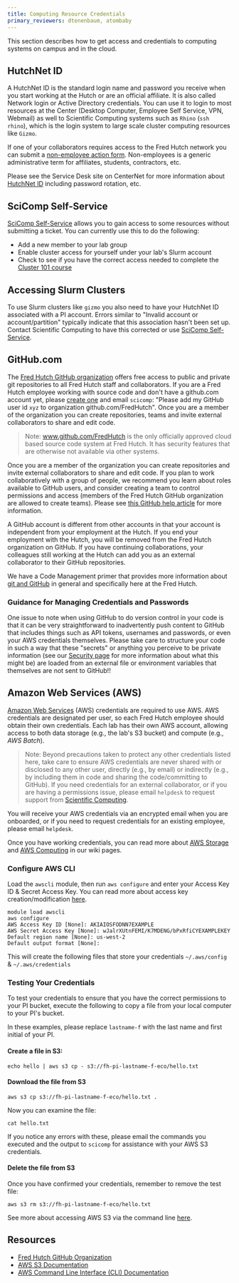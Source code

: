 ```yaml
---
title: Computing Resource Credentials
primary_reviewers: dtenenbaum, atombaby
---
```


This section describes how to get access and credentials to computing systems on campus and in the cloud.

## HutchNet ID

A HutchNet ID is the standard login name and password you receive when you start working at the Hutch or are an official affiliate. It is also called Network login or Active Directory credentials. You can use it to login to most resources at the Center (Desktop Computer, Employee Self Service, VPN, Webmail) as well to Scientific Computing systems such as `Rhino` (`ssh rhino`), which is the login system to large scale cluster computing resources like `Gizmo`.

If one of your collaborators requires access to the Fred Hutch network you can submit a [non-employee action form](https://centernet.fredhutch.org/cn/f/hr/lcex/non-employee-action-form.html). Non-employees is a generic administrative term for affiliates, students, contractors, etc.

Please see the Service Desk site on CenterNet for more information about [HutchNet ID](https://centernet.fredhutch.org/cn/u/center-it/help-desk.html) including password rotation, etc.

## SciComp Self-Service

[SciComp Self-Service](https://scicomp-self-service.fredhutch.org/) allows you to gain access to some resources without submitting a ticket.  You can currently use this to do the following:

- Add a new member to your lab group 
- Enable cluster access for yourself under your lab's Slurm account
- Check to see if you have the correct access needed to complete the [Cluster 101 course](https://hutchdatascience.org/FH_Cluster_101/)

## Accessing Slurm Clusters

To use Slurm clusters like `gizmo` you also need to have your HutchNet ID associated with a PI account.  Errors similar to "Invalid account or account/partition" typically indicate that this association hasn't been set up.  Contact Scientific Computing to have this corrected or use [SciComp Self-Service](#scicomp-self-service).

## GitHub.com

The [Fred Hutch GitHub organization](https://github.com/FredHutch) offers free access to public and private git repositories to all Fred Hutch staff and collaborators. If you are a Fred Hutch employee working with source code and don't have a github.com account yet, please [create one](https://github.com/join) and email `scicomp`: "Please add my GitHub user id `xyz` to organization github.com/FredHutch". Once you are a member of the organization you can create repositories, teams and invite external collaborators to share and edit code.

>Note: www.github.com/FredHutch is the only officially approved cloud based source code system at Fred Hutch. It has security features that are otherwise not available via other systems.

Once you are a member of the organization you can create repositories and invite external collaborators to share and edit code. If you plan to work collaboratively with a group of people, we recommend you learn about roles available to GitHub users, and consider creating a team to control permissions and access (members of the Fred Hutch GitHub organization are allowed to create teams). Please see [this GitHub help article](https://help.github.com/en/github/setting-up-and-managing-organizations-and-teams/organizing-members-into-teams) for more information.

A GitHub account is different from other accounts in that your account is independent from your employment at the Hutch. If you end your employment with the Hutch, you will be removed from the Fred Hutch organization on GitHub. If you have continuing collaborations, your colleagues still working at the Hutch can add you as an external collaborator to their GitHub repositories.

We have a Code Management primer that provides more information about [git and GitHub](/scicomputing/software_managecode/) in general and specifically here at the Fred Hutch.  

### Guidance for Managing Credentials and Passwords
One issue to note when using GitHub to do version control in your code is that it can be very straightforward to inadvertently push content to GitHub that includes things such as API tokens, usernames and passwords, or even your AWS credentials themselves.  Please take care to structure your code in such a way that these "secrets" or anything you perceive to be private information (see our [Security page](/datascience/privacy_security/) for more information about what this might be) are loaded from an external file or environment variables that themselves are not sent to GitHub!!

## Amazon Web Services (AWS)

[Amazon Web Services](https://aws.amazon.com/) (AWS) credentials are required to use AWS.
AWS credentials are designated per user, so each Fred Hutch employee should obtain their own credentials. Each lab has their own AWS account, allowing access to both data storage (e.g., the lab's S3 bucket) and compute (e.g., _AWS Batch_).

>Note: Beyond precautions taken to protect any other credentials listed here, take care to ensure AWS credentials are never shared with or disclosed to any other user, directly (e.g., by email) or indirectly (e.g., by including them in code and sharing the code/committing to GitHub).  If you need credentials for an external collaborator, or if you are having a permissions issue, please email `helpdesk` to request support from [Scientific Computing](https://centernet.fredhutch.org/cn/u/center-it/cio/scicomp.html).

You will receive your AWS credentials via an encrypted email when you are onboarded, or if you need to request credentials for an existing employee, please email `helpdesk`.  

Once you have working credentials, you can read more about [AWS Storage](/scicomputing/store_objectstore/) and [AWS Computing](/scicomputing/compute_cloud/) in our wiki pages. 

### Configure AWS CLI

Load the `awscli` module, then run `aws configure` and enter your Access Key ID & Secret Access Key. You can read more about access key creation/modification [here](https://docs.aws.amazon.com/IAM/latest/UserGuide/id_credentials_access-keys.html#Using_CreateAccessKey).

```
module load awscli
aws configure
AWS Access Key ID [None]: AKIAIOSFODNN7EXAMPLE 
AWS Secret Access Key [None]: wJalrXUtnFEMI/K7MDENG/bPxRfiCYEXAMPLEKEY
Default region name [None]: us-west-2
Default output format [None]: 
```
This will create the following files that store your credentials `~/.aws/config` & `~/.aws/credentials`

### Testing Your Credentials
To test your credentials to ensure that you have the correct permissions to your PI bucket, execute the following to copy a file from your local computer to your PI's bucket. 

In these examples, please replace `lastname-f` with the last name and first initial of your PI.

#### Create a file in S3:

```
echo hello | aws s3 cp - s3://fh-pi-lastname-f-eco/hello.txt
```

#### Download the file from S3

```
aws s3 cp s3://fh-pi-lastname-f-eco/hello.txt .
```

Now you can examine the file:

```
cat hello.txt
```

If you notice any errors with these, please email the commands you executed and the output to `scicomp` for assistance with your AWS S3 credentials.

#### Delete the file from S3


Once you have confirmed your credentials, remember to remove the test file:

```
aws s3 rm s3://fh-pi-lastname-f-eco/hello.txt
```

See more about accessing AWS S3 via the command line [here](/compdemos/aws-s3/).

## Resources

- [Fred Hutch GitHub Organization](https://github.com/FredHutch)
- [AWS S3 Documentation](https://docs.aws.amazon.com/AmazonS3/latest/userguide/Welcome.html)
- [AWS Command Line Interface (CLI) Documentation](https://docs.aws.amazon.com/cli/)
